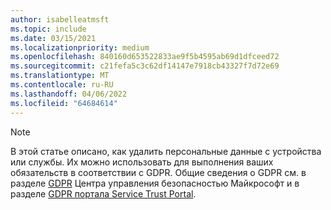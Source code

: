 ```yaml
---
author: isabelleatmsft
ms.topic: include
ms.date: 03/15/2021
ms.localizationpriority: medium
ms.openlocfilehash: 840160d653522833ae9f5b4595ab69d1dfceed72
ms.sourcegitcommit: c21fefa5c3c62df14147e7918cb43327f7d72e69
ms.translationtype: MT
ms.contentlocale: ru-RU
ms.lasthandoff: 04/06/2022
ms.locfileid: "64684614"
---
```

<!-- markdownlint-disable MD041-->

>[!NOTE]
>В этой статье описано, как удалить персональные данные с устройства или службы. Их можно использовать для выполнения ваших обязательств в соответствии с GDPR. Общие сведения о GDPR см. в разделе [GDPR](https://www.microsoft.com/trust-center/privacy/gdpr-overview) Центра управления безопасностью Майкрософт и в разделе [GDPR портала Service Trust Portal](https://servicetrust.microsoft.com/ViewPage/GDPRGetStarted).
